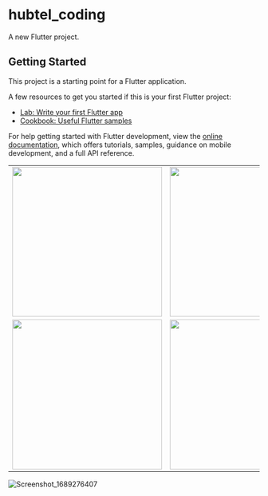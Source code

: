 # hubtel_coding

A new Flutter project.

## Getting Started

This project is a starting point for a Flutter application.

A few resources to get you started if this is your first Flutter project:

- [Lab: Write your first Flutter app](https://docs.flutter.dev/get-started/codelab)
- [Cookbook: Useful Flutter samples](https://docs.flutter.dev/cookbook)

For help getting started with Flutter development, view the
[online documentation](https://docs.flutter.dev/), which offers tutorials,
samples, guidance on mobile development, and a full API reference.

<table border="0">

  <tr>
     <td>
<img src ="https://github.com/derrique12/hubtel-coding-challenge-repo/assets/42379936/39686594-07a0-4b4d-9db6-d986475ef1c5" width="300"/>
    </td>
  <td>
<img src ="https://github.com/derrique12/hubtel-coding-challenge-repo/assets/42379936/2b263c85-0f82-4238-993b-0946ef014ff6" width="300"/>
    </td>
     <td>
<img src ="https://github.com/derrique12/hubtel-coding-challenge-repo/assets/42379936/ca77bc26-afe4-40a0-8056-d426305be93a"  width="300"/
       </td>
    </tr>

  <tr>
     <td>
<img src ="https://github.com/derrique12/hubtel-coding-challenge-repo/assets/42379936/bdfa1f27-e819-431a-bed2-75a3fae9a8da" width="300"/>
    </td>
  <td>
<img src ="(https://github.com/derrique12/hubtel-coding-challenge-repo/assets/42379936/9d63023b-c17f-4196-b525-a3d5ed8b6262" width="300"/>
    </td>
     <td>
<img src ="https://github.com/derrique12/hubtel-coding-challenge-repo/assets/42379936/c5cf7017-fb7b-4e7f-a447-58a2d443daa6"  width="300"/
       </td>
    </tr>


</table>

![Screenshot_1689276407](https://github.com/derrique12/hubtel-coding-challenge-repo/assets/42379936/9d63023b-c17f-4196-b525-a3d5ed8b6262)




